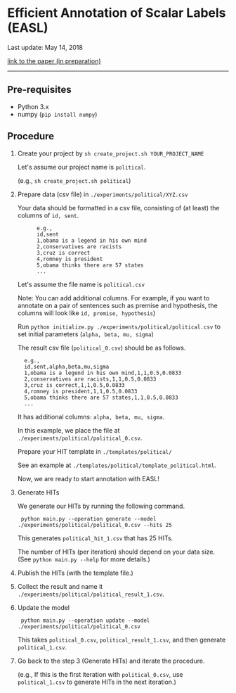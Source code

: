 
# Efficient Annotation of Scalar Labels (EASL)

Last update: May 14, 2018

[link to the paper (in preparation)]()


- - - 
## Pre-requisites

- Python 3.x
- numpy (`pip install numpy`)

## Procedure
1. Create your project by `sh create_project.sh YOUR_PROJECT_NAME` 

    Let's assume our project name is `political`.
    
    (e.g., `sh create_project.sh political`)
    
1. Prepare data (csv file) in `./experiments/political/XYZ.csv`
    
    Your data should be formatted in a csv file, consisting of (at least) the columns of `id, sent`.
    
             e.g., 
             id,sent
             1,obama is a legend in his own mind
             2,conservatives are racists
             3,cruz is correct
             4,romney is president
             5,obama thinks there are 57 states
             ...
       
    Let's assume the file name is `political.csv`
    
    Note: You can add additional columns. For example, if you want to annotate on a pair of sentences such as premise and hypothesis, the columns will look like `id, premise, hypothesis`)
    
    Run `python initialize.py ./experiments/political/political.csv` to set initial parameters (`alpha, beta, mu, sigma`)

    The result csv file (`political_0.csv`) should be as follows. 
    
         e.g., 
         id,sent,alpha,beta,mu,sigma
         1,obama is a legend in his own mind,1,1,0.5,0.0833
         2,conservatives are racists,1,1,0.5,0.0833
         3,cruz is correct,1,1,0.5,0.0833
         4,romney is president,1,1,0.5,0.0833
         5,obama thinks there are 57 states,1,1,0.5,0.0833
         ...
       
    It has additional columns: `alpha, beta, mu, sigma`.
    
    In this example, we place the file at `./experiments/political/political_0.csv`.
    
    Prepare your HIT template in `./templates/political/`
    
    See an example at `./templates/political/template_political.html`.
    
    Now, we are ready to start annotation with EASL!

1. Generate HITs

    We generate our HITs by running the following command. 
    
        python main.py --operation generate --model ./experiments/political/political_0.csv --hits 25

    This generates `political_hit_1.csv` that has 25 HITs. 
    
    The number of HITs (per iteration) should depend on your data size. (See `python main.py --help` for more details.)
    
1. Publish the HITs (with the template file.)

1. Collect the result and name it `./experiments/political/political_result_1.csv`.

1. Update the model

        python main.py --operation update --model ./experiments/political/political_0.csv

    This takes `political_0.csv`, `political_result_1.csv`, and then generate `political_1.csv`.
    
1. Go back to the step 3 (Generate HITs) and iterate the procedure. 

    (e.g., If this is the first iteration with `political_0.csv`, use `political_1.csv` to generate HITs in the next iteration.)

